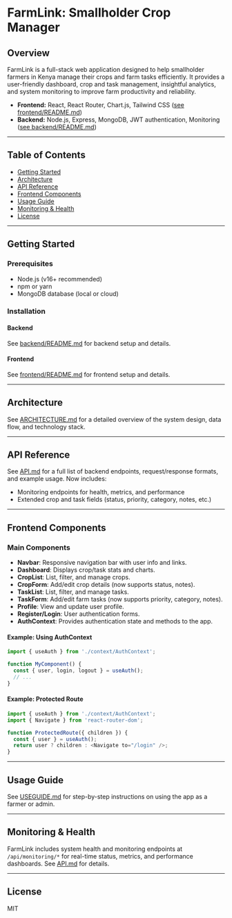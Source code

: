 # FarmLink: Smallholder Crop Manager

## Overview
FarmLink is a full-stack web application designed to help smallholder farmers in Kenya manage their crops and farm tasks efficiently. It provides a user-friendly dashboard, crop and task management, insightful analytics, and system monitoring to improve farm productivity and reliability.

- **Frontend:** React, React Router, Chart.js, Tailwind CSS ([see frontend/README.md](frontend/README.md))
- **Backend:** Node.js, Express, MongoDB, JWT authentication, Monitoring ([see backend/README.md](backend/README.md))

---

## Table of Contents
- [Getting Started](#getting-started)
- [Architecture](#architecture)
- [API Reference](#api-reference)
- [Frontend Components](#frontend-components)
- [Usage Guide](#usage-guide)
- [Monitoring & Health](#monitoring--health)
- [License](#license)

---

## Getting Started

### Prerequisites
- Node.js (v16+ recommended)
- npm or yarn
- MongoDB database (local or cloud)

### Installation

#### Backend
See [backend/README.md](backend/README.md) for backend setup and details.

#### Frontend
See [frontend/README.md](frontend/README.md) for frontend setup and details.

---

## Architecture
See [ARCHITECTURE.md](ARCHITECTURE.md) for a detailed overview of the system design, data flow, and technology stack.

---

## API Reference
See [API.md](API.md) for a full list of backend endpoints, request/response formats, and example usage. Now includes:
- Monitoring endpoints for health, metrics, and performance
- Extended crop and task fields (status, priority, category, notes, etc.)

---

## Frontend Components

### Main Components
- **Navbar**: Responsive navigation bar with user info and links.
- **Dashboard**: Displays crop/task stats and charts.
- **CropList**: List, filter, and manage crops.
- **CropForm**: Add/edit crop details (now supports status, notes).
- **TaskList**: List, filter, and manage tasks.
- **TaskForm**: Add/edit farm tasks (now supports priority, category, notes).
- **Profile**: View and update user profile.
- **Register/Login**: User authentication forms.
- **AuthContext**: Provides authentication state and methods to the app.

#### Example: Using AuthContext
```jsx
import { useAuth } from './context/AuthContext';

function MyComponent() {
  const { user, login, logout } = useAuth();
  // ...
}
```

#### Example: Protected Route
```jsx
import { useAuth } from './context/AuthContext';
import { Navigate } from 'react-router-dom';

function ProtectedRoute({ children }) {
  const { user } = useAuth();
  return user ? children : <Navigate to="/login" />;
}
```

---

## Usage Guide
See [USEGUIDE.md](USEGUIDE.md) for step-by-step instructions on using the app as a farmer or admin.

---

## Monitoring & Health
FarmLink includes system health and monitoring endpoints at `/api/monitoring/*` for real-time status, metrics, and performance dashboards. See [API.md](API.md) for details.

---

## License
MIT